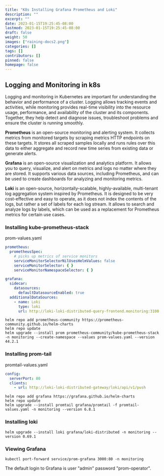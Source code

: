 ```yaml
---
title: "K8s Installing Grafana Prometheus and Loki"
description: ""
excerpt: ""
date: 2023-01-15T19:25:45-08:00
lastmod: 2023-01-15T19:25:45-08:00
draft: false
weight: 50
images: ["raining-docs2.png"]
categories: []
tags: []
contributors: []
pinned: false
homepage: false
---
```


## Logging and Monitoring in k8s

Logging and monitoring in Kubernetes are important for understanding the behavior and performance of a cluster. Logging
allows tracking events and activities, while monitoring provides real-time visibility into the resource usage,
performance, and availability of the cluster and its components. Together, they help detect and diagnose issues,
troubleshoot problems and ensure the cluster is running smoothly.

**Prometheus** is an open-source monitoring and alerting system. It collects metrics from monitored targets by scraping
metrics HTTP endpoints on these targets. It stores all scraped samples locally and runs rules over this data to either
aggregate and record new time series from existing data or generate alerts.

**Grafana** is an open-source visualization and analytics platform. It allows you to query, visualize, and alert on
metrics and logs no matter where they are stored. It supports various data sources, including Prometheus, and can be
used to create dashboards for analyzing and monitoring metrics.

**Loki** is an open-source, horizontally-scalable, highly-available, multi-tenant log aggregation system inspired by
Prometheus. It is designed to be very cost-effective and easy to operate, as it does not index the contents of the logs,
but rather a set of labels for each log stream. It allows to search and analyze logs by labels, which can be used as a
replacement for Prometheus metrics for certain use cases.

### Installing kube-prometheus-stack

prom-values.yaml

```yaml
prometheus:
  prometheusSpec:
    # picks up metrics of service monitors
    serviceMonitorSelectorNilUsesHelmValues: false
    serviceMonitorSelector: { }
    serviceMonitorNamespaceSelector: { }

grafana:
  sidecar:
    datasources:
      defaultDatasourceEnabled: true
  additionalDataSources:
    - name: Loki
      type: loki
      url: http://loki-loki-distributed-query-frontend.monitoring:3100

```

```shell
helm repo add prometheus-community https://prometheus-community.github.io/helm-charts
helm repo update
helm upgrade --install prom prometheus-community/kube-prometheus-stack -n monitoring --create-namespace --values prom-values.yaml --version 44.2.1
```

### Installing prom-tail

promtail-values.yaml

```yaml
config:
  serverPort: 80
  clients:
    - url: http://loki-loki-distributed-gateway/loki/api/v1/push

```

```shell
helm repo add grafana https://grafana.github.io/helm-charts
helm repo update
helm upgrade --install promtail grafana/promtail -f promtail-values.yaml -n monitoring --version 6.8.1
```

### Installing loki

```shell
helm upgrade --install loki grafana/loki-distributed -n monitoring --version 0.69.1
```

### Viewing Grafana

```shell
kubectl port-forward service/prom-grafana 3000:80 -n monitoring
```

The default login to Grafana is user "admin" password "prom-operator".
